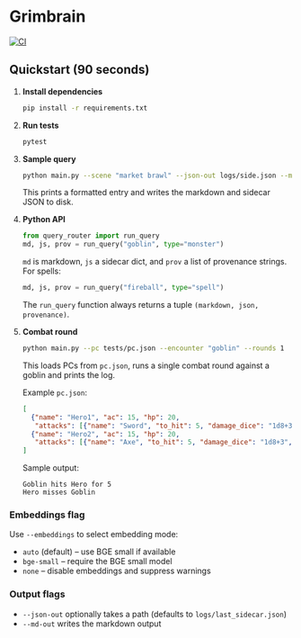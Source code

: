 # Grimbrain
[![CI](https://github.com/OWNER/REPO/actions/workflows/ci.yml/badge.svg)](https://github.com/OWNER/REPO/actions/workflows/ci.yml)

## Quickstart (90 seconds)

1. **Install dependencies**
   ```bash
   pip install -r requirements.txt
   ```
2. **Run tests**
   ```bash
   pytest
   ```
3. **Sample query**
   ```bash
   python main.py --scene "market brawl" --json-out logs/side.json --md-out logs/side.md
   ```
   This prints a formatted entry and writes the markdown and sidecar JSON to disk.
4. **Python API**
   ```python
   from query_router import run_query
   md, js, prov = run_query("goblin", type="monster")
   ```
   `md` is markdown, `js` a sidecar dict, and `prov` a list of provenance strings. For spells:
   ```python
   md, js, prov = run_query("fireball", type="spell")
   ```
   The ``run_query`` function always returns a tuple ``(markdown, json, provenance)``.

5. **Combat round**
   ```bash
   python main.py --pc tests/pc.json --encounter "goblin" --rounds 1
   ```
   This loads PCs from ``pc.json``, runs a single combat round against a goblin and prints the log.

   Example ``pc.json``:
   ```json
   [
     {"name": "Hero1", "ac": 15, "hp": 20,
      "attacks": [{"name": "Sword", "to_hit": 5, "damage_dice": "1d8+3", "type": "melee"}]},
     {"name": "Hero2", "ac": 15, "hp": 20,
      "attacks": [{"name": "Axe", "to_hit": 5, "damage_dice": "1d8+3", "type": "melee"}]}
   ]
   ```

   Sample output:
   ```
   Goblin hits Hero for 5
   Hero misses Goblin
   ```

### Embeddings flag

Use `--embeddings` to select embedding mode:
- `auto` (default) – use BGE small if available
- `bge-small` – require the BGE small model
- `none` – disable embeddings and suppress warnings

### Output flags

- `--json-out` optionally takes a path (defaults to `logs/last_sidecar.json`)
- `--md-out` writes the markdown output
